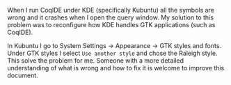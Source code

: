 When I run CoqIDE under KDE (specifically Kubuntu) all the symbols are wrong and it crashes when I open the query window. My solution to this problem was to reconfigure how KDE handles GTK applications (such as CoqIDE).

In Kubuntu I go to System Settings -&gt; Appearance -&gt; GTK styles and fonts. Under GTK styles I select `Use another style` and chose the Raleigh style. This solve the problem for me. Someone with a more detailed understanding of what is wrong and how to fix it is welcome to improve this document.

